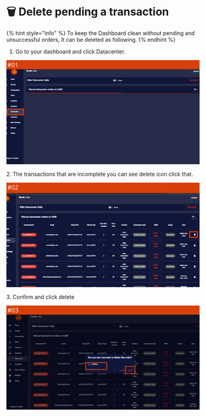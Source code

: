 # 🗑 Delete pending a transaction

{% hint style="info" %}
To keep the Dashboard clean without pending and unsuccessful orders, It can be deleted as following.
{% endhint %}

1. Go to your dashboard and click Datacenter.

![](<../.gitbook/assets/1 (62) (3).png>)

2\. The transactions that are incomplete you can see delete icon click that.

![](<../.gitbook/assets/1 (63) (4).png>)

3\. Confirm and click delete&#x20;

![](<../.gitbook/assets/1 (64) (4).png>)
